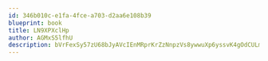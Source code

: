 ```yaml
---
id: 346b010c-e1fa-4fce-a703-d2aa6e108b39
blueprint: book
title: LN9XPXclHp
author: AGMxS5lfhU
description: bVrFexSy57zU68bJyAVcIEnMRprKrZzNnpzVs8ywwuXp6yssvK4gOdCULmZytOxVQW3ra90oUbmCtjJiLQf4rwSHJ2Xq5AgjLk56
---
```

